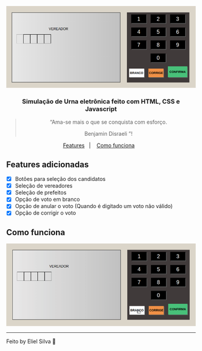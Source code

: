 <p align="center">
  <img alt="urna" src="img/urna_readme.png" />
</p>

<h3 align="center">
  Simulação de Urna eletrônica feito com HTML, CSS e Javascript
</h3>

<blockquote align="center">“Ama-se mais o que se conquista com esforço.

Benjamin Disraeli
    ”!</blockquote>

<p align="center">
  <a href="#features-adicionadas">Features</a>&nbsp;&nbsp;&nbsp;|&nbsp;&nbsp;&nbsp;
  <a href="#features-adicionadas">Como funciona</a>&nbsp;&nbsp;&nbsp;
</p>

## Features adicionadas

- [X] Botôes para seleção dos candidatos
- [X] Seleção de vereadores
- [X] Seleção de prefeitos
- [X] Opção de voto em branco 
- [X] Opção de anular o voto (Quando é digitado um voto não válido)
- [X] Opção de corrigir o voto

## Como funciona

<img src="img/urna_readme.gif">

---

Feito by Eliel Silva :wave:
